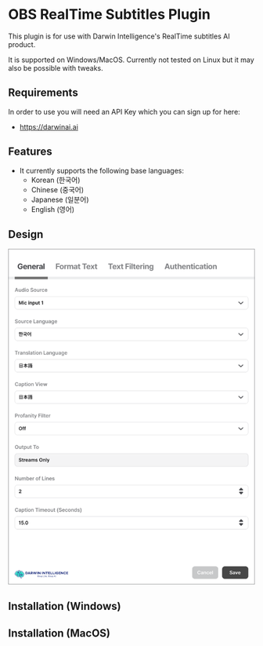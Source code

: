 # OBS RealTime Subtitles Plugin #

This plugin is for use with Darwin Intelligence's RealTime subtitles AI product.

It is supported on Windows/MacOS. Currently not tested on Linux but it may also be possible with tweaks.

## Requirements

In order to use you will need an API Key which you can sign up for here:
- https://darwinai.ai


## Features

- It currently supports the following base languages:
    - Korean (한국어)
    - Chinese (중국어)
    - Japanese (일분어)
    - English (영어)

## Design

![design](./assets/EN.png)

## Installation (Windows)



## Installation (MacOS)